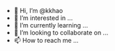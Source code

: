 - 👋 Hi, I’m @kkhao
- 👀 I’m interested in ...
- 🌱 I’m currently learning ...
- 💞️ I’m looking to collaborate on ...
- 📫 How to reach me ...

<!---
kkhao/kkhao is a ✨ special ✨ repository because its `README.md` (this file) appears on your GitHub profile.
You can click the Preview link to take a look at your changes.
--->

